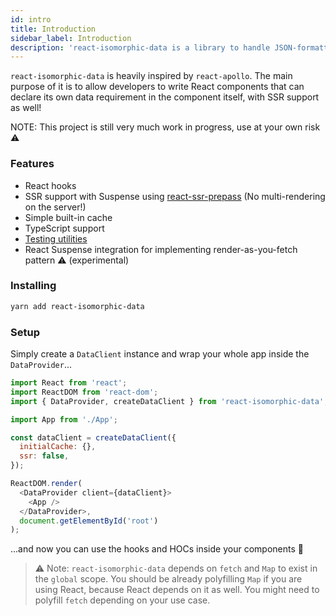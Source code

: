 ```yaml
---
id: intro
title: Introduction
sidebar_label: Introduction
description: 'react-isomorphic-data is a library to handle JSON-formatted data in your react app, with full SSR support. It has similar APIs to react-apollo'
---
```


`react-isomorphic-data` is heavily inspired by `react-apollo`. The main purpose of it is to allow developers to write React components that can declare its own data requirement in the component itself, with SSR support as well!

NOTE: This project is still very much work in progress, use at your own risk ⚠️

### Features
- React hooks 
- SSR support with Suspense using [react-ssr-prepass](https://github.com/FormidableLabs/react-ssr-prepass) (No multi-rendering on the server!)
- Simple built-in cache
- TypeScript support
- [Testing utilities](./testing/writing-tests)
- React Suspense integration for implementing render-as-you-fetch pattern ⚠️ (experimental)

### Installing
```sh
yarn add react-isomorphic-data
```

### Setup
Simply create a `DataClient` instance and wrap your whole app inside the `DataProvider`...
```javascript
import React from 'react';
import ReactDOM from 'react-dom';
import { DataProvider, createDataClient } from 'react-isomorphic-data';

import App from './App';

const dataClient = createDataClient({
  initialCache: {},
  ssr: false,
});

ReactDOM.render(
  <DataProvider client={dataClient}>
    <App />
  </DataProvider>,
  document.getElementById('root')
);
```

...and now you can use the hooks and HOCs inside your components 🎉

> ⚠️ Note:
> `react-isomorphic-data` depends on `fetch` and `Map` to exist in the `global` scope.
> You should be already polyfilling `Map` if you are using React, because React depends on it as well.
> You might need to polyfill `fetch` depending on your use case.